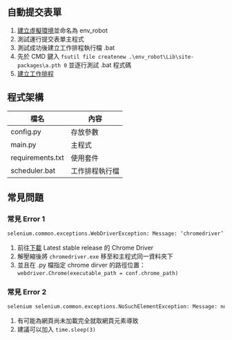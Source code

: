 ## 自動提交表單
1. [建立虛擬環境](https://github.com/yuning-lin/EnvironmentSetup/blob/main/Python/WindowsInstallation.md#%E8%99%9B%E6%93%AC%E7%92%B0%E5%A2%83)並命名為 env_robot
2. 測試運行提交表單主程式
3. 測試成功後建立工作排程執行檔 .bat
4. 先於 CMD 鍵入 `fsutil file createnew .\env_robot\Lib\site-packages\a.pth 0` 並逐行測試 .bat 程式碼
5. [建立工作排程](https://github.com/yuning-lin/EnvironmentSetup/blob/main/WindowsTaskScheduler/README.md)

## 程式架構
檔名|內容
----|----
config.py|存放參數
main.py|主程式
requirements.txt|使用套件
scheduler.bat|工作排程執行檔

## 常見問題
### 常見 Error 1
  ```python
  selenium.common.exceptions.WebDriverException: Message: ‘chromedriver’ executable needs to be in PATH.
  ```
1. 前往[下載](https://sites.google.com/chromium.org/driver/) Latest stable release 的 Chrome Driver
2. 解壓縮後將 `chromedriver.exe` 移至和主程式同一資料夾下
3. 並且在 .py 檔指定 chrome dirver 的路徑位置：`webdriver.Chrome(executable_path = conf.chrome_path)`

### 常見 Error 2
  ```python
  selenium selenium.common.exceptions.NoSuchElementException: Message: no such element: Unable to locate element
  ```
1. 有可能為網頁尚未加載完全就取網頁元素導致
2. 建議可以加入 `time.sleep(3)`